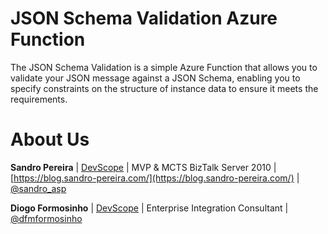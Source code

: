 # JSON Schema Validation Azure Function
The JSON Schema Validation is a simple Azure Function that allows you to validate your JSON message against a JSON Schema, enabling you to specify constraints on the structure of instance data to ensure it meets the requirements.

# About Us
**Sandro Pereira** | [DevScope](http://www.devscope.net/) | MVP & MCTS BizTalk Server 2010 | [https://blog.sandro-pereira.com/](https://blog.sandro-pereira.com/) | [@sandro_asp](https://twitter.com/sandro_asp)

**Diogo Formosinho** | [DevScope](http://www.devscope.net/) | Enterprise Integration Consultant | [@dfmformosinho](https://twitter.com/dfmformosinho)